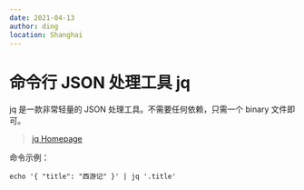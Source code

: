 ```yaml
---
date: 2021-04-13
author: ding
location: Shanghai
---
```


# 命令行 JSON 处理工具 jq

jq 是一款非常轻量的 JSON 处理工具。不需要任何依赖，只需一个 binary 文件即可。

> [jq Homepage](https://stedolan.github.io/jq)


命令示例：

```shell
echo '{ "title": "西游记" }' | jq '.title'
```


